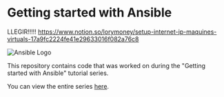 # Getting started with Ansible

LLEGIR!!!!!
https://www.notion.so/lorymoney/setup-internet-ip-maquines-virtuals-17a9fc2224fe41e29633016f082a76c8

![Ansible Logo](https://www.learnlinux.tv/wp-content/uploads/2020/12/ansible-e1607524003363.png)

This repository contains code that was worked on during the "Getting started with Ansible" tutorial series.

You can view the entire series [here](https://www.youtube.com/playlist?list=PLT98CRl2KxKEUHie1m24-wkyHpEsa4Y70).
